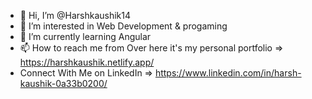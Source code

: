 - 👋 Hi, I’m @Harshkaushik14
- 👀 I’m interested in Web Development & progaming
- 🌱 I’m currently learning Angular
- 📫 How to reach me from Over here it's my personal portfolio => https://harshkaushik.netlify.app/
- Connect With Me on LinkedIn => https://www.linkedin.com/in/harsh-kaushik-0a33b0200/


